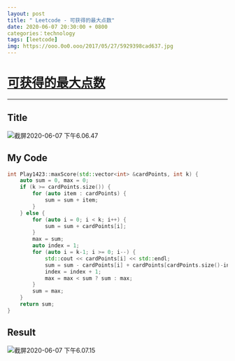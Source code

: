 ```yaml
---
layout: post
title: " Leetcode - 可获得的最大点数"
date: 2020-06-07 20:30:00 + 0800
categories：technology
tags: [leetcode]
img: https://ooo.0o0.ooo/2017/05/27/5929398cad637.jpg
---
```

# [可获得的最大点数](https://leetcode-cn.com/problems/maximum-points-you-can-obtain-from-cards/)

---

## Title

![截屏2020-06-07 下午6.06.47](https://tva1.sinaimg.cn/large/007S8ZIlly1gfjvw825a7j30ya0kqn16.jpg)

## My Code

```c++
int Play1423::maxScore(std::vector<int> &cardPoints, int k) {
    auto sum = 0, max = 0;
    if (k >= cardPoints.size()) {
        for (auto item : cardPoints) {
            sum = sum + item;
        }
    } else {
        for (auto i = 0; i < k; i++) {
            sum = sum + cardPoints[i];
        }
        max = sum;
        auto index = 1;
        for (auto i = k-1; i >= 0; i--) {
            std::cout << cardPoints[i] << std::endl;
            sum = sum - cardPoints[i] + cardPoints[cardPoints.size()-index];
            index = index + 1;
            max = max < sum ? sum : max;
        }
        sum = max;
    }
    return sum;
}
```

## Result

![截屏2020-06-07 下午6.07.15](https://tva1.sinaimg.cn/large/007S8ZIlly1gfjvx03bh2j30y80awwf5.jpg)

